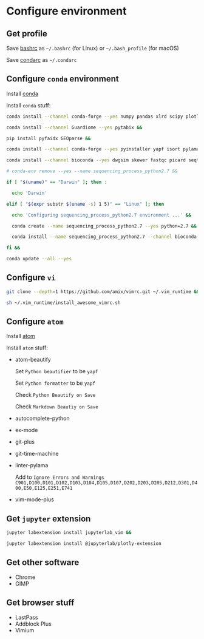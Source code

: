 # Configure environment

## Get profile

Save [bashrc](bashrc) as `~/.bashrc` (for Linux) or `~/.bash_profile` (for macOS)

Save [condarc](condarc) as `~/.condarc`

## Configure `conda` environment

Install [conda](https://conda.io/miniconda.html)

Install `conda` stuff:

```sh
conda install --channel conda-forge --yes numpy pandas xlrd scipy plotly matplotlib scikit-learn rpy2 r-mass statsmodels pytables click &&

conda install --channel Guardiome --yes pytabix &&

pip install pyfaidx GEOparse &&

conda install --channel conda-forge --yes pyinstaller yapf isort pylama beautysh jupyterlab nodejs yarn twine git git-lfs bfg awscli &&

conda install --channel bioconda --yes dwgsim skewer fastqc picard seqtk htslib samtools bwa kallisto freebayes bcftools snpeff &&

# conda-env remove --yes --name sequencing_process_python2.7 &&

if [ "$(uname)" == "Darwin" ]; then :

  echo 'Darwin'

elif [ "$(expr substr $(uname -s) 1 5)" == "Linux" ]; then

  echo 'Configuring sequencing_process_python2.7 environment ...' &&

  conda create --name sequencing_process_python2.7 --yes python=2.7 &&

  conda install --name sequencing_process_python2.7 --channel bioconda --yes strelka manta canvas

fi &&

conda update --all --yes
```

## Configure `vi`

```sh
git clone --depth=1 https://github.com/amix/vimrc.git ~/.vim_runtime &&

sh ~/.vim_runtime/install_awesome_vimrc.sh
```

## Configure `atom`

Install [atom](https://atom.io/)

Install `atom` stuff:

-   atom-beautify

    Set `Python beautifier` to be `yapf`

    Set `Python formatter` to be `yapf`

    Check `Python Beautify on Save`

    Check `Markdown Beautiy on Save`

-   autocomplete-python
-   ex-mode
-   git-plus
-   git-time-machine
-   linter-pylama

    Add to `Ignore Errors and Warnings` `C901,D100,D101,D102,D103,D104,D105,D107,D202,D203,D205,D212,D301,D400,E50,E125,E251,E741`

-   vim-mode-plus

## Get `jupyter` extension

```sh
jupyter labextension install jupyterlab_vim &&

jupyter labextension install @jupyterlab/plotly-extension
```

## Get other software

-   Chrome
-   GIMP

## Get browser stuff

-   LastPass
-   Addblock Plus
-   Vimium
